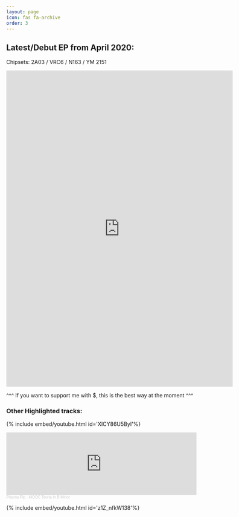 ```yaml
---
layout: page
icon: fas fa-archive
order: 3
---
```



## Latest/Debut EP from April 2020:
Chipsets: 2A03 / VRC6 / N163 / YM 2151

<iframe style="border: 0; width: 600px; height: 838px;" src="https://bandcamp.com/EmbeddedPlayer/album=1801889880/size=large/bgcol=ffffff/linkcol=0687f5/transparent=true/" seamless><a href="https://plasmapip.bandcamp.com/album/dangerous-flirt">Dangerous Flirt by Plasma Pip</a></iframe>

^^^ If you want to support me with $, this is the best way at the moment ^^^

### Other Highlighted tracks:

{% include embed/youtube.html id='XICY86U5ByI'%}

<iframe width="100%" height="166" scrolling="no" frameborder="no" allow="autoplay" src="https://w.soundcloud.com/player/?url=https%3A//api.soundcloud.com/tracks/853990279&color=%23ff5500&auto_play=false&hide_related=false&show_comments=true&show_user=true&show_reposts=false&show_teaser=true"></iframe><div style="font-size: 10px; color: #cccccc;line-break: anywhere;word-break: normal;overflow: hidden;white-space: nowrap;text-overflow: ellipsis; font-family: Interstate,Lucida Grande,Lucida Sans Unicode,Lucida Sans,Garuda,Verdana,Tahoma,sans-serif;font-weight: 100;"><a href="https://soundcloud.com/plasmapip" title="Plasma Pip" target="_blank" style="color: #cccccc; text-decoration: none;">Plasma Pip</a> · <a href="https://soundcloud.com/plasmapip/mooc-teoria-in-b-minor" title="MOOC Teoria In B Minor" target="_blank" style="color: #cccccc; text-decoration: none;">MOOC Teoria In B Minor</a></div>

{% include embed/youtube.html id='z1Z_nfkW138'%}
